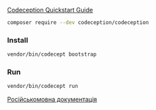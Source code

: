 [Codeception Quickstart Guide](http://codeception.com/quickstart)
```bash
composer require --dev codeception/codeception
```

### Install
```bash
vendor/bin/codecept bootstrap
```

### Run
```bash
vendor/bin/codecept run
```

[Російськомовна документація](http://allframeworks.ru/codeception)